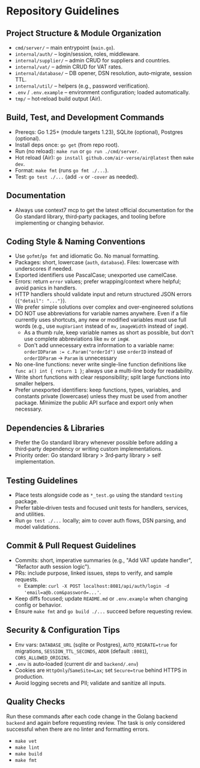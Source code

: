 # Repository Guidelines

## Project Structure & Module Organization
- `cmd/server/` – main entrypoint (`main.go`).
- `internal/auth/` – login/session, roles, middleware.
- `internal/supplier/` – admin CRUD for suppliers and countries.
- `internal/vat/` – admin CRUD for VAT rates.
- `internal/database/` – DB opener, DSN resolution, auto‑migrate, session TTL.
- `internal/util/` – helpers (e.g., password verification).
- `.env` / `.env.example` – environment configuration; loaded automatically.
- `tmp/` – hot‑reload build output (Air).

## Build, Test, and Development Commands
- Prereqs: Go 1.25+ (module targets 1.23), SQLite (optional), Postgres (optional).
- Install deps once: `go get` (from repo root).
- Run (no reload): `make run` or `go run ./cmd/server`.
- Hot reload (Air): `go install github.com/air-verse/air@latest` then `make dev`.
- Format: `make fmt` (runs `go fmt ./...`).
- Test: `go test ./...` (add `-v` or `-cover` as needed).

## Documentation
- Always use context7 mcp to get the latest official documentation for the Go standard library, third‑party packages, and tooling before implementing or changing behavior.

## Coding Style & Naming Conventions
- Use `gofmt`/`go fmt` and idiomatic Go. No manual formatting.
- Packages: short, lowercase (`auth`, `database`). Files: lowercase with underscores if needed.
- Exported identifiers use PascalCase; unexported use camelCase.
- Errors: return `error` values; prefer wrapping/context where helpful; avoid panics in handlers.
- HTTP handlers should validate input and return structured JSON errors (`{"detail": "..."}`).
- We prefer simple solutions over complex and over-engineered solutions
- DO NOT use abbreviations for variable names anywhere. Even if a file currently uses shortcuts, any new or modified variables must use full words (e.g., use `mugVariant` instead of `mv`, `imageWidth` instead of `imgW`). 
  - As a thumb rule, keep variable names as short as possible, but don't use complete abbreviations like `mv` or `imgW`. 
  - Don't add unnecessary extra information to a variable name: `orderIDParam := c.Param("orderId")` use `orderID` instead of `orderIDParam` -> `Param` is unnecessary
- No one-line functions: never write single-line function definitions like `func a() int { return 1 }`; always use a multi-line body for readability.
- Write short functions with clear responsibility; split large functions into smaller helpers.
- Prefer unexported identifiers: keep functions, types, variables, and constants private (lowercase) unless they must be used from another package. Minimize the public API surface and export only when necessary.

## Dependencies & Libraries
- Prefer the Go standard library whenever possible before adding a third‑party dependency or writing custom implementations.
- Priority order: Go standard library > 3rd‑party library > self implementation.

## Testing Guidelines
- Place tests alongside code as `*_test.go` using the standard `testing` package.
- Prefer table‑driven tests and focused unit tests for handlers, services, and utilities.
- Run `go test ./...` locally; aim to cover auth flows, DSN parsing, and model validations.

## Commit & Pull Request Guidelines
- Commits: short, imperative summaries (e.g., "Add VAT update handler", "Refactor auth session logic").
- PRs: include purpose, linked issues, steps to verify, and sample requests.
  - Example: `curl -X POST localhost:8081/api/auth/login -d 'email=a@b.com&password=...'`.
- Keep diffs focused; update `README.md` or `.env.example` when changing config or behavior.
- Ensure `make fmt` and `go build ./...` succeed before requesting review.

## Security & Configuration Tips
- Env vars: `DATABASE_URL` (sqlite or Postgres), `AUTO_MIGRATE=true` for migrations, `SESSION_TTL_SECONDS`, `ADDR` (default `:8081`), `CORS_ALLOWED_ORIGINS`.
- `.env` is auto‑loaded (current dir and `backend/.env`)
- Cookies are `HttpOnly`/`SameSite=Lax`; set `Secure=true` behind HTTPS in production.
- Avoid logging secrets and PII; validate and sanitize all inputs.

## Quality Checks
Run these commands after each code change in the Golang backend `backend` and again before requesting review. The task is only considered successful when there are no linter and formatting errors.
- `make vet`
- `make lint`
- `make build`
- `make fmt`
